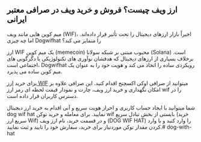 

## ارز ویف چیست؟ فروش و خرید ویف در صرافی معتبر ایرانی

میم کوین هایی مانند ویف (WIF)، اخیراً بازار ارزهای دیجیتال را تحت تأثیر قرار داده‌اند. اما چه چیزی Dogwifhat را متمایز می کند؟

ارز WIF یک میم کوین (memecoin) محبوب مبتنی بر شبکه سولانا (Solana) است. برخلاف بسیاری از ارزهای دیجیتال که هدفشان نوآوری های تکنولوژیکی یا دگرگونی های اجتماعی است، Dogwifhat رویکردی ساده را اتخاذ می کند و هویت خود را به عنوان یک میم کوین ساده می پذیرد.

برای خرید [ارز WIF](https://ok-ex.io/buy-and-sell/WIF/) میتوانید از صرافی اوکی اکسچنج اقدام کنید. این صرافی علاوه بر امکان نگهداری و خرید ارز ویف، چارت و نمودار قیمت لحظه ای رمز ارز wif را در دسترس کاربران قرار داده است.
 
شما میتوانید با ایجاد حساب کاربری و احراز هویت سریع و آنی اقدام به خرید ارز دیجیتال dog wif hat نمایید. برای معامله و خرید توکن wif بایستی از بخش تبادل سریع (خرید سریع ارز Wif) و در قسمت خرید، نام ارز ویف (DOG WIF HAT) را وارد کنید و با وارد کردن مقدار توکن موردنیاز برای خرید، سفارش خود را تایید و ثبت نمایید.# dog-with-hat
